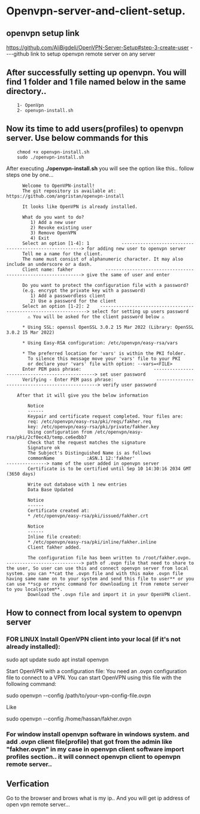 # Openvpn-server-and-client-setup.

## openvpn setup link

https://github.com/AliBigdeli/OpenVPN-Server-Setup#step-3-create-user     ----github link to setup openvpn remote server on any server

## After successfully setting up openvpn. You will find 1 folder and 1 file named below in the same directory..

        1- OpenVpn  
        2- openvpn-install.sh

## Now its time to add users(profiles)  to openvpn server. Use below commands for this

        chmod +x openvpn-install.sh
        sudo ./openvpn-install.sh

  After executing **./openvpn-install.sh** you will see the option like this.. follow steps one by one...   

          Welcome to OpenVPN-install!
          The git repository is available at: https://github.com/angristan/openvpn-install
          
          It looks like OpenVPN is already installed.
          
          What do you want to do?
             1) Add a new user
             2) Revoke existing user
             3) Remove OpenVPN
             4) Exit
          Select an option [1-4]: 1            -------------------------------------------------------> for adding new user to openvpn server
          Tell me a name for the client.
          The name must consist of alphanumeric character. It may also include an underscore or a dash.
          Client name: fakher            -------------------------------------------------------------> give the same of user and enter
          
          Do you want to protect the configuration file with a password?
          (e.g. encrypt the private key with a password)
             1) Add a passwordless client
             2) Use a password for the client
          Select an option [1-2]: 2    -----------------------------------------------------------------> select for setting up users password
            ⚠️ You will be asked for the client password below ⚠️
          
          * Using SSL: openssl OpenSSL 3.0.2 15 Mar 2022 (Library: OpenSSL 3.0.2 15 Mar 2022)
          
          * Using Easy-RSA configuration: /etc/openvpn/easy-rsa/vars
          
          * The preferred location for 'vars' is within the PKI folder.
            To silence this message move your 'vars' file to your PKI
            or declare your 'vars' file with option: --vars=<FILE>
          Enter PEM pass phrase:                           ------------------------------------------------> set user password
          Verifying - Enter PEM pass phrase:                ------------------------------------------------> verify user password
        
        After that it will give you the below information 
            
            Notice
            ------
            Keypair and certificate request completed. Your files are:
            req: /etc/openvpn/easy-rsa/pki/reqs/fakher.req
            key: /etc/openvpn/easy-rsa/pki/private/fakher.key
            Using configuration from /etc/openvpn/easy-rsa/pki/2cf0ec43/temp.ce6edbb7
            Check that the request matches the signature
            Signature ok
            The Subject's Distinguished Name is as follows
            commonName            :ASN.1 12:'fakher'                         ---------------> name of the user added in openvpn server
            Certificate is to be certified until Sep 10 14:30:16 2034 GMT (3650 days)
            
            Write out database with 1 new entries
            Data Base Updated
            
            Notice
            ------
            Certificate created at:
            * /etc/openvpn/easy-rsa/pki/issued/fakher.crt
            
            Notice
            ------
            Inline file created:
            * /etc/openvpn/easy-rsa/pki/inline/fakher.inline
            Client fakher added.
            
            The configuration file has been written to /root/fakher.ovpn.  ----------------------------> path of .ovpn file that need to share to the user, So user can use this and connect openvpn server from local system. you can **cat the .ovpn file and with this make .ovpn file having same name on to your system and send this file to user** or you can use **scp or rsync command for downloading it from remote server to you localsystem**.                 
            Download the .ovpn file and import it in your OpenVPN client.

## How to connect from local system to openvpn server

### FOR LINUX Install OpenVPN client into your local (if it's not already installed):

  sudo apt update
  sudo apt install openvpn

Start OpenVPN with a configuration file: You need an .ovpn configuration file to connect to a VPN. You can start OpenVPN using this file with the following command:

  sudo openvpn --config /path/to/your-vpn-config-file.ovpn

  Like 

  sudo openvpn --config /home/hassan/fakher.ovpn 

### For window install openvpn software in windows system. and add .ovpn client file(profile) that got from the admin like "fakher.ovpn" in my case in openvpn client software import profiles section.. it will connect openvpn client to openvpn remote server..


## Verfication

  Go to the browser and brows what is my ip.. And you will get ip address of open vpn remote server...
